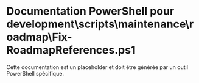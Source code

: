# Documentation PowerShell pour development\scripts\maintenance\roadmap\Fix-RoadmapReferences.ps1

Cette documentation est un placeholder et doit être générée par un outil PowerShell spécifique.
